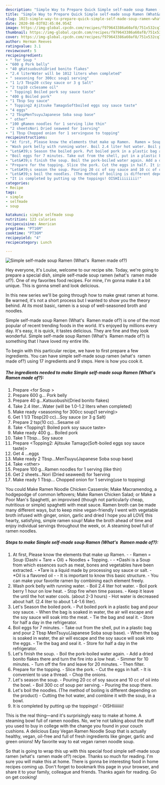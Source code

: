 ```yaml
---
description: "Simple Way to Prepare Quick Simple self-made soup Ramen (What&amp;#39;s  Ramen made of?)"
title: "Simple Way to Prepare Quick Simple self-made soup Ramen (What&amp;#39;s  Ramen made of?)"
slug: 1023-simple-way-to-prepare-quick-simple-self-made-soup-ramen-what-and-39-s-ramen-made-of
date: 2020-08-03T02:45:04.954Z
image: https://img-global.cpcdn.com/recipes/f979643386a60af8/751x532cq70/simple-self-made-soup-ramen-whats-ramen-made-of-recipe-main-photo.jpg
thumbnail: https://img-global.cpcdn.com/recipes/f979643386a60af8/751x532cq70/simple-self-made-soup-ramen-whats-ramen-made-of-recipe-main-photo.jpg
cover: https://img-global.cpcdn.com/recipes/f979643386a60af8/751x532cq70/simple-self-made-soup-ramen-whats-ramen-made-of-recipe-main-photo.jpg
author: Herman Reeves
ratingvalue: 3.1
reviewcount: 5
recipeingredient:
- " for Soup "
- "600 g Pork belly"
- "40 gKatsuobushiDried bonito flakes"
- "2.4 literWater will be 1012 liters when completed"
- " seasoning for 300cc soup1 serving"
- "1 1/3 Tbsp20 ccSoy sauce or 3 g Salt"
- "2 tsp10 ccSesame oil"
- " Topping1 Boiled pork soy sauce taste"
- "400 g Boiled pork"
- "1 Tbsp Soy sauce"
- " Topping2 Ajitsuke TamagoSoftboiled eggs soy sauce taste"
- "4 eggs"
- "2 TbspMenTsuyuJapanese Soba soup base"
- " other"
- "100 gRamen noodles for 1 serving like thin"
- "2 sheetsNori Dried seaweed for 1serving"
- "1 Tbsp Chopped onion for 1 servinguse to topping"
recipeinstructions:
- "At first, Please know the elements that make up Ramen.  Ramen = Soup (Dashi + Tare + Oil) + Noodles + Topping.  *Dashi is a Soup from which essences such as meat, bones and vegetables have been extracted.  *Tare is a liquid made by processing soy sauce or salt.  *Oil is a flavored oil  It is important to know this basic structure. You can make your favorite ramen by combining each element freely."
- "Wash pork belly with running water. Boil 2.4 liter hot water. Boil pork berry 1 hour on low heat. Stop fire when time passes. Keep it leave the until the hot water cools. (about 2-3 hours) Hot water is decreased about half. (2.4 liter to about 1.4-1.6 liter)."
- "Let&#39;s Season the boiled pork. Put boiled pork in a plastic bag and pour soy sauce. When the bag is soaked in water, the air will escape and the soy sauce will soak into the meat. Tie the bag and seal it. Store for half a day in the refrigerator."
- "Boil eggs for 7 minutes. Take out from the shell, put in a plastic bag and pour 2 Tbsp MenTsuyu(Japanese Soba soup base). When the bag is soaked in water, the air will escape and the soy sauce will soak into the eggs. Tie the bag and seal it. Store for half a day in the refrigerator."
- "Let&#39;s finish the soup. Boil the pork-boiled water again. Add a dried bonito flakes there and turn the fire into a low heat. Simmer for 10 minutes. Turn off the fire and leave for 20 minutes. Then filter."
- "Prepare for the topping. Slice the pork. Cut the eggs in half. It is convenient to use a thread. Chop the onions."
- "Let&#39;s season the soup. Pouring 20 cc of soy sauce and 10 cc of oil into the bowl. Boil 300 cc of soup per serving. Pouring the soup there."
- "Let&#39;s boil the noodles. (The method of boiling is different depending on the product) Cutting the hot water, and combine it with the soup, in a bowl."
- "It is completed by putting up the toppings! OISHIiiiiiiii!"
categories:
- Recipe
tags:
- simple
- selfmade
- soup

katakunci: simple selfmade soup 
nutrition: 123 calories
recipecuisine: American
preptime: "PT16M"
cooktime: "PT36M"
recipeyield: "4"
recipecategory: Lunch

---
```



![Simple self-made soup Ramen (What&#39;s  Ramen made of?)](https://img-global.cpcdn.com/recipes/f979643386a60af8/751x532cq70/simple-self-made-soup-ramen-whats-ramen-made-of-recipe-main-photo.jpg)

Hey everyone, it's Louise, welcome to our recipe site. Today, we're going to prepare a special dish, simple self-made soup ramen (what&#39;s  ramen made of?). One of my favorites food recipes. For mine, I'm gonna make it a bit unique. This is gonna smell and look delicious.

In this new series we&#39;ll be going through how to make great ramen at home. Be warned, it&#39;s not a short process but I wanted to show you the theory behind. At its most basic, ramen is a soup of well-seasoned broth and noodles.

Simple self-made soup Ramen (What&#39;s  Ramen made of?) is one of the most popular of recent trending foods in the world. It's enjoyed by millions every day. It's easy, it is quick, it tastes delicious. They are fine and they look wonderful. Simple self-made soup Ramen (What&#39;s  Ramen made of?) is something that I have loved my entire life.


To begin with this particular recipe, we have to first prepare a few ingredients. You can have simple self-made soup ramen (what&#39;s  ramen made of?) using 17 ingredients and 9 steps. Here is how you cook it.

<!--inarticleads1-->

##### The ingredients needed to make Simple self-made soup Ramen (What&#39;s  Ramen made of?):

1. Prepare  &lt;for Soup &gt;
1. Prepare 600 g... Pork belly
1. Prepare 40 g...Katsuobushi(Dried bonito flakes)
1. Take 2.4 liter...Water (will be 1.0-1.2 liters when completed）
1. Make ready  &lt;seasoning for 300cc soup(1 serving)&gt;
1. Get 1 1/3 Tbsp(20 cc)...Soy sauce (or 3 g Salt)
1. Prepare 2 tsp(10 cc)...Sesame oil
1. Take  &lt;Topping1: Boiled pork soy sauce taste&gt;
1. Make ready 400 g... Boiled pork
1. Take 1 Tbsp... Soy sauce
1. Prepare  &lt;Topping2: Ajitsuke Tamago(Soft-boiled eggs soy sauce taste)&gt;
1. Get 4 ...eggs
1. Make ready 2 Tbsp...MenTsuyu(Japanese Soba soup base)
1. Take  &lt;other&gt;
1. Prepare 100 g...Ramen noodles for 1 serving (like thin)
1. Get 2 sheets...Nori (Dried seaweed) for 1serving
1. Make ready 1 Tbsp... Chopped onion for 1 serving(use to topping)


You could Make Ramen Noodle Chicken Casserole; Make Macramendog, a hodgepodge of common leftovers; Make Ramen Chicken Salad; or Make a Poor Man&#39;s Spaghetti, an improvised (though not particularly cheap, nutritious or simple) spaghetti with meat sauce. Ramen broth can be made many different ways, but to keep mine vegan-friendly I went with vegetable broth infused with ginger, onion, garlic and dried I hope you all LOVE this hearty, satisfying, simple ramen soup! Make the broth ahead of time and enjoy individual servings throughout the week, or. A steaming bowl full of ramen noodles. 

<!--inarticleads2-->

##### Steps to make Simple self-made soup Ramen (What&#39;s  Ramen made of?):

1. At first, Please know the elements that make up Ramen. -  - Ramen = Soup (Dashi + Tare + Oil) + Noodles + Topping. -  - *Dashi is a Soup from which essences such as meat, bones and vegetables have been extracted.  - *Tare is a liquid made by processing soy sauce or salt.  - *Oil is a flavored oil -  - It is important to know this basic structure. - You can make your favorite ramen by combining each element freely.
1. Wash pork belly with running water. - Boil 2.4 liter hot water. - Boil pork berry 1 hour on low heat. - Stop fire when time passes. - Keep it leave the until the hot water cools. (about 2-3 hours) - Hot water is decreased about half. (2.4 liter to about 1.4-1.6 liter).
1. Let&#39;s Season the boiled pork. - Put boiled pork in a plastic bag and pour soy sauce. - When the bag is soaked in water, the air will escape and the soy sauce will soak into the meat. - Tie the bag and seal it. - Store for half a day in the refrigerator.
1. Boil eggs for 7 minutes. - Take out from the shell, put in a plastic bag and pour 2 Tbsp MenTsuyu(Japanese Soba soup base). - When the bag is soaked in water, the air will escape and the soy sauce will soak into the eggs. - Tie the bag and seal it. - Store for half a day in the refrigerator.
1. Let&#39;s finish the soup. - Boil the pork-boiled water again. - Add a dried bonito flakes there and turn the fire into a low heat. - Simmer for 10 minutes. - Turn off the fire and leave for 20 minutes. - Then filter.
1. Prepare for the topping. - Slice the pork. - Cut the eggs in half. - It is convenient to use a thread. - Chop the onions.
1. Let&#39;s season the soup. - Pouring 20 cc of soy sauce and 10 cc of oil into the bowl. - Boil 300 cc of soup per serving. - Pouring the soup there.
1. Let&#39;s boil the noodles. (The method of boiling is different depending on the product) - Cutting the hot water, and combine it with the soup, in a bowl.
1. It is completed by putting up the toppings! - OISHIiiiiiiii!


This is the real thing—and it&#39;s surprisingly easy to make at home. A steaming bowl full of ramen noodles. No, we&#39;re not talking about the stuff you used to buy in college with the change you found in your couch cushions. A delicious Easy Vegan Ramen Noodle Soup that is actually healthy, vegan, oil-free and full of fresh ingredients like ginger, garlic and green onions! My favorite way to eat vegan ramen noodle soup. 

So that is going to wrap this up with this special food simple self-made soup ramen (what&#39;s  ramen made of?) recipe. Thanks so much for reading. I'm sure you will make this at home. There is gonna be interesting food in home recipes coming up. Don't forget to bookmark this page in your browser, and share it to your family, colleague and friends. Thanks again for reading. Go on get cooking!

